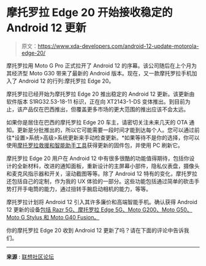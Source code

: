 # 摩托罗拉 Edge 20 开始接收稳定的 Android 12 更新

> 原文：<https://www.xda-developers.com/android-12-update-motorola-edge-20/>

摩托罗拉用 Moto G Pro 正式拉开了 Android 12 的序幕。该公司随后在上个月为其经济型 Moto G30 带来了最新的 Android 版本。现在，又一款摩托罗拉手机加入了 Android 12 的行列:摩托罗拉 Edge 20。

摩托罗拉已经开始为摩托罗拉 Edge 20 推出稳定的 Android 12 更新。该更新由软件版本 S1RG32.53-18-11 标识，正在向 XT2143-1-DS 变体推出。到目前为止，该产品仅在巴西推出，但覆盖更多市场的更大范围的推出应该不会太远。

如果你是居住在巴西的摩托罗拉 Edge 20 车主，请密切关注未来几天的 OTA 通知。更新是分批推出的，所以它可能需要一段时间才能到达每个人。您可以通过前往*设置>系统>高级>系统更新来手动检查更新。*如果等待不是你的选择，你可以使用[摩托罗拉救援和智能助手工具](https://shop-links.co/link/?exclusive=1&publisher_slug=xda&article_name=Stable+Android+12+update+rolling+out+to+Motorola+Edge+20&article_url=https%3A%2F%2Fwww.xda-developers.com%2Fandroid-12-update-motorola-edge-20%2F&u1=UUxdaUeUpU40820&url=https%3A%2F%2Fwww.motorola.com%2Fus%2Frescue-and-smart-assistant%2Fp)获得更新的固件包，并使用 PC 刷新它。

摩托罗拉 Edge 20 用户在 Android 12 中有很多很酷的功能值得期待，包括你设计的全新材料，改进的通知面板，重新设计的主屏幕小部件，隐私仪表盘，摄像头和麦克风指示器和开关，滚动截图等等。除了 Android 12 特有的变化，摩托罗拉还包括自己的定制，作为我的 UX 体验的一部分。这些功能包括通过简单的砍击手势打开手电筒的能力，通过扭转手腕启动相机的能力，等等。

摩托罗拉计划将 Android 12 引入其许多廉价和高端智能手机。确认获得 Android 12 更新的设备[包括 Razr 5G、摩托罗拉 Edge 5G、Moto G200、Moto G50、Moto G Stylus 和 Moto G40 Fusion。](https://www.xda-developers.com/motorola-android-12/)

你的摩托罗拉 Edge 20 收到 Android 12 更新了吗？请在下面的评论中告诉我们。

* * *

**来源** : [联想社区论坛](https://forums.lenovo.com/t5/motorola-edge-20/Atualiza%C3%A7%C3%A3o-para-Android-12/m-p/5134719?page=1#5612278)
